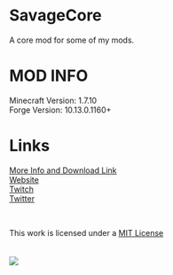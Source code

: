 SavageCore
==========

A core mod for some of my mods.

MOD INFO
========
Minecraft Version: 1.7.10  
Forge Version: 10.13.0.1160+  

Links
======
[More Info and Download Link](https://savageboy74.tv/mods/savagecore)  
[Website](https://savageboy74.tv/)  
[Twitch](http://www.twitch.tv/savageboy74/)  
[Twitter](https://twitter.com/savageboy74)  

<br>


This work is licensed under a <a rel="license" href="http://opensource.org/licenses/MIT" target="_blank">MIT License</a>  
<br>
<br>
<a rel="license" href="http://opensource.org/licenses/MIT" target="_blank"> <img src="http://epe.si/sites/default/files/pictures/osi.png"/></a>  
<br>  